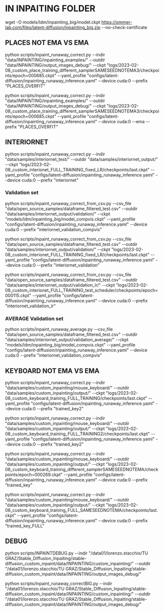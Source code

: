 # IN INPAITING FOLDER
wget -O models/ldm/inpainting_big/model.ckpt https://ommer-lab.com/files/latent-diffusion/inpainting_big.zip --no-check-certificate


## PLACES NOT EMA VS EMA

python scripts/inpaint_runaway_correct.py --indir "data/INPAINTING/inpainting_examples/" --outdir "data/INPAINTING/output_images_debug/" --ckpt "logs/2023-02-08_custom_place_training_different_samplerSAMESEEDNOTEMA3/checkpoints/epoch=000685.ckpt" --yaml_profile "configs/latent-diffusion/inpainting_runaway_inference.yaml" --device cuda:0 --prefix "PLACES_OVERFIT"

python scripts/inpaint_runaway_correct.py --indir "data/INPAINTING/inpainting_examples/" --outdir "data/INPAINTING/output_images_debug/" --ckpt "logs/2023-02-08_custom_place_training_different_samplerSAMESEEDNOTEMA3/checkpoints/epoch=000685.ckpt" --yaml_profile "configs/latent-diffusion/inpainting_runaway_inference.yaml" --device cuda:0 --ema --prefix "PLACES_OVERFIT"

## INTERIORNET

python scripts/inpaint_runaway_correct.py --indir "data/samples/interiornet_test/" --outdir "data/samples/interiornet_output/" --ckpt "logs/2023-02-08_custom_interionet_FULL_TRAINING_fixed_LR/checkpoints/last.ckpt" --yaml_profile "configs/latent-diffusion/inpainting_runaway_inference.yaml" --device cuda:0 --prefix "interiornet"

### Validation set

python scripts/inpaint_runaway_correct_from_csv.py --csv_file "data/open_source_samples/dataframe_filtered_test.csv" --outdir "data/samples/interiornet_output/validation/" --ckpt "models/ldm/inpainting_big/model_compvis.ckpt" --yaml_profile "configs/latent-diffusion/inpainting_runaway_inference.yaml" --device cuda:0 --prefix "interiornet_validation_compvis"

python scripts/inpaint_runaway_correct_from_csv.py --csv_file "data/open_source_samples/dataframe_filtered_test.csv" --outdir "data/samples/interiornet_output/validation/" --ckpt "logs/2023-02-08_custom_interionet_FULL_TRAINING_fixed_LR/checkpoints/last.ckpt" --yaml_profile "configs/latent-diffusion/inpainting_runaway_inference.yaml" --device cuda:0 --prefix "interiornet_validation"

python scripts/inpaint_runaway_correct_from_csv.py --csv_file "data/open_source_samples/dataframe_filtered_test.csv" --outdir "data/samples/interiornet_output/validation_lr/" --ckpt "logs/2023-02-08_custom_interionet_FULL_TRAINING_test_scheduler/checkpoints/epoch=000115.ckpt" --yaml_profile "configs/latent-diffusion/inpainting_runaway_inference.yaml" --device cuda:0 --prefix "interiornet_validation_lr"



### AVERAGE Validation set

python scripts/inpaint_runaway_average.py --csv_file "data/open_source_samples/dataframe_filtered_test.csv" --outdir "data/samples/interiornet_output/validation_average/" --ckpt "models/ldm/inpainting_big/model_compvis.ckpt" --yaml_profile "configs/latent-diffusion/inpainting_runaway_inference.yaml" --device cuda:0 --prefix "interiornet_validation_compvis"




## KEYBOARD NOT EMA VS EMA

python scripts/inpaint_runaway_correct.py --indir "data/samples/custom_inpainting/mouse_keyboard/" --outdir "data/samples/custom_inpainting/output/" --ckpt "logs/2023-02-08_custom_keyboard_training_FULL_TRAINING/checkpoints/last.ckpt" --yaml_profile "configs/latent-diffusion/inpainting_runaway_inference.yaml" --device cuda:0 --prefix "trained_key2"

python scripts/inpaint_runaway_correct.py --indir "data/samples/custom_inpainting/mouse_keyboard/" --outdir "data/samples/custom_inpainting/output/" --ckpt "logs/2023-02-08_custom_keyboard_training_FULL_TRAINING2/checkpoints/last.ckpt" --yaml_profile "configs/latent-diffusion/inpainting_runaway_inference.yaml" --device cuda:0 --prefix "trained_key2"

python scripts/inpaint_runaway_correct.py --indir "data/samples/custom_inpainting/mouse_keyboard/" --outdir "data/samples/custom_inpainting/output/" --ckpt "logs/2023-02-08_custom_keyboard_training_different_samplerSAMESEEDNOTEMA/checkpoints/epoch=000269.ckpt" --yaml_profile "configs/latent-diffusion/inpainting_runaway_inference.yaml" --device cuda:0 --prefix "trained_key"

python scripts/inpaint_runaway_correct.py --indir "data/samples/custom_inpainting/mouse_keyboard/" --outdir "data/samples/custom_inpainting/output/" --ckpt "logs/2023-02-08_custom_keyboard_training_FULL_SAMESEEDNOTEMA/checkpoints/last.ckpt" --yaml_profile "configs/latent-diffusion/inpainting_runaway_inference.yaml" --device cuda:0 --prefix "trained_key_FULL"



## DEBUG

python scripts/INPAINTDEBUG.py --indir "/data01/lorenzo.stacchio/TU GRAZ/Stable_Diffusion_Inpaiting/stable-diffusion_custom_inpaint/data/INPAINTING/custom_inpainting/" --outdir "/data01/lorenzo.stacchio/TU GRAZ/Stable_Diffusion_Inpaiting/stable-diffusion_custom_inpaint/data/INPAINTING/output_images_debug/"

python scripts/inpaint_runaway_correctBIG.py --indir "/data01/lorenzo.stacchio/TU GRAZ/Stable_Diffusion_Inpaiting/stable-diffusion_custom_inpaint/data/INPAINTING/custom_inpainting/" --outdir "/data01/lorenzo.stacchio/TU GRAZ/Stable_Diffusion_Inpaiting/stable-diffusion_custom_inpaint/data/INPAINTING/output_images_debug/"




